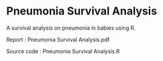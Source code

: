 # Pneumonia Survival Analysis
A survival analysis on pneumonia in babies using R.

Report      : Pneumonia Survival Analysis.pdf

Source code : Pneumonia Survival Analysis.R
